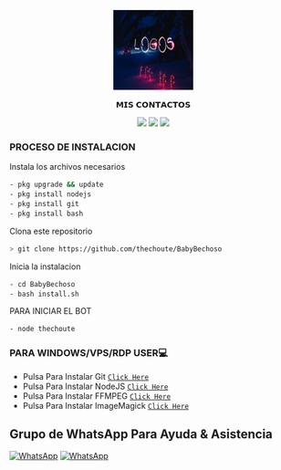 <p align="center">
<img src="./media/imagen/baby.png" width="140" height="140"/>
</p>
<p align="center">

<p align="center">
𝗠𝗜𝗦 𝗖𝗢𝗡𝗧𝗔𝗖𝗧𝗢𝗦
<p align="center">
<a href="http://wa.me/18299897014" target="blank"><img src="https://img.shields.io/badge/Whatsapp-30302f?style=flat&logo=whatsapp" /></a>
<a href="http://www.instagram.com/the_choute_" target="blank"><img src="https://img.shields.io/badge/Instagram-30302f?style=flat&logo=instagram" /></a>
<a href="https://www.youtube.com/channel/UC-HPutaDGeTPjrCId0bXQgg" target="blank"><img src="https://img.shields.io/badge/Youtube-30302f?style=flat&logo=youtube" /></a>
<p align="center">
</p>

### PROCESO DE INSTALACION
Instala los archivos necesarios
```bash
- pkg upgrade && update
- pkg install nodejs
- pkg install git
- pkg install bash
```

Clona este repositorio
 ```bash
> git clone https://github.com/thechoute/BabyBechoso
```

Inicia la instalacion
```bash
- cd BabyBechoso
- bash install.sh
```

PARA INICIAR EL BOT
 ```bash
- node thechoute
```
### PARA WINDOWS/VPS/RDP USER💻

- Pulsa Para Instalar Git [`Click Here`](https://git-scm.com/downloads) <br>
- Pulsa Para Instalar NodeJS [`Click Here`](https://nodejs.org/en/download) <br>
- Pulsa Para Instalar FFMPEG [`Click Here`](https://ffmpeg.org/download.html) 
- Pulsa Para Instalar ImageMagick [`Click Here`](https://imagemagick.org/script/download.php)
## Grupo de WhatsApp Para Ayuda & Asistencia
<a href="https://chat.whatsapp.com/Jv3BQj0TgZl4wyrslvM3fS"><img alt="WhatsApp" src="https://img.shields.io/badge/Whatsapp-30302f?style=flat&logo=whatsapp"/></a>
<a href="https://chat.whatsapp.com/Jv3BQj0TgZl4wyrslvM3fS"><img alt="WhatsApp" src="https://img.shields.io/badge/Grupo%20De%20WhatsApp-25D366?style=for-the-badge&logo=whatsapp&logoColor=white"/></a>
